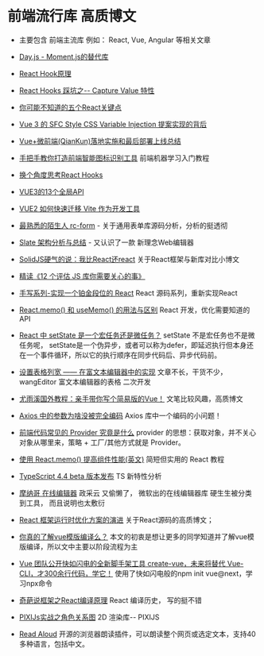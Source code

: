 # 前端流行库 高质博文
* 主要包含 前端主流库 例如： React, Vue, Angular 等相关文章

* [Day.js - Moment.js的替代库](https://dayjs.gitee.io/zh-CN/)
* [React Hook原理](https://juejin.cn/post/6944863057000529933#heading-0)
* [React Hooks 踩坑之-- Capture Value 特性](https://mp.weixin.qq.com/s/eyFKOi3PTux6aTF0s557Rg)
* [你可能不知道的五个React关键点](https://mp.weixin.qq.com/s/Brp0TECsGpdBdv1686TPiQ)
* [Vue 3 的 SFC Style CSS Variable Injection 提案实现的背后](https://mp.weixin.qq.com/s/cj2gqZGCtUnFtkoSOqClvw)
* [Vue+微前端(QianKun)落地实施和最后部署上线总结](https://juejin.cn/post/6973156414210441247)
* [手把手教你打造前端智能图标识别工具](https://mp.weixin.qq.com/s/Xz234s6ZHhxV5LxdqPfWBg) 前端机器学习入门教程
* [换个角度思考React Hooks](https://mp.weixin.qq.com/s/_uCquHuFaAk8W2bVjaC7Sg)
* [VUE3的13个全局API](https://juejin.cn/post/6979394726927532068)
* [VUE2 如何快速迁移 Vite 作为开发工具](https://mp.weixin.qq.com/s/IFZUSPRnPJfT_2KQrB3gLw)
* [最熟悉的陌生人 rc-form](https://mp.weixin.qq.com/s/6yvJxLldYiabATtM6OH0pA) - 关于通用表单库源码分析，分析的挺透彻
* [Slate 架构分析与总结](https://mp.weixin.qq.com/s/yx6eOcCX-dQlv-dNvy6aSA) - 又认识了一款 新理念Web编辑器
* [SolidJS硬气的说：我比React还react](https://mp.weixin.qq.com/s/A_IYySoUmTQ7MLYp2IS_VA) 关于React框架与新库对比小博文
* [精读《12 个评估 JS 库你需要关心的事》](https://zhuanlan.zhihu.com/p/45264866)
* [手写系列-实现一个铂金段位的 React](https://mp.weixin.qq.com/s/C4pjEzYPZocRnJOaF1q0Jg) React 源码系列，重新实现React
* [React.memo() 和 useMemo() 的用法与区别](https://mp.weixin.qq.com/s/zxT2GfujdbQfvrCtRxkbiQ) React 开发，优化需要知道的API
* [React 中 setState 是一个宏任务还是微任务？](https://juejin.cn/post/6992006476558499853?from=main_page) setState 不是宏任务也不是微任务呢， setState是一个伪异步，或者可以称为defer，即延迟执行但本身还在一个事件循环，所以它的执行顺序在同步代码后、异步代码前。
* [设置表格列宽 —— 在富文本编辑器中的实现](https://juejin.cn/post/6992231715297034247) 文章不长，干货不少， wangEditor 富文本编辑器的表格 二次开发
* [尤雨溪国外教程：亲手带你写个简易版的Vue！](https://juejin.cn/post/6992018709439053837?from=main_page) 文笔比较风趣，高质博文
* [Axios 中的参数为啥没被完全编码](https://mp.weixin.qq.com/s/CYzXi-ZMfVRKNEktY9eKIQ) Axios 库中一个编码的小问题！
* [前端代码常见的 Provider 究竟是什么](https://mp.weixin.qq.com/s/VlDfWpKE6GFOnLC_nNxOSA)  provider 的思想：获取对象，并不关心对象从哪里来，策略 + 工厂/其他方式就是 Provider。
* [使用 React.memo() 提高组件性能(英文)](https://alexsidorenko.com/blog/react-render-always-rerenders/) 简短但实用的 React 教程
* [TypeScript 4.4 beta 版本发布](https://www.infoq.cn/article/CKTNFBILCvOFZDNuAkD9) TS 新特性分析
* [摩纳哥 在线编辑器](https://microsoft.github.io/monaco-editor/index.html) 政采云 又偷懒了， 微软出的在线编辑器库 硬生生被分类到工具， 而且说明也太敷衍
* [React 框架运行时优化方案的演进](https://mp.weixin.qq.com/s/4Y6DuY5rDohgdCm0MP5WBA) 关于React源码的高质博文；
* [你真的了解vue模版编译么？](https://mp.weixin.qq.com/s/Uvi2r3a2KwXrPdNAkexqLg) 本文的初衷是想让更多的同学知道并了解vue模版编译，所以文中主要以阶段流程为主 
* [Vue 团队公开快如闪电的全新脚手架工具 create-vue，未来将替代 Vue-CLI，才300余行代码，学它！](https://juejin.cn/post/7018344866811740173) 使用了快如闪电般的npm init vue@next，学习npx命令
* [奇葩说框架之React编译原理](https://mp.weixin.qq.com/s/utVRZ8arMCWoL8JHxOMCbw) React 编译历史， 写的挺不错
* [PIXIJs实战之角色关系图](https://mp.weixin.qq.com/s/c7uXSphD3qgAwRCWjmX2RA)  2D 渲染库-- PIXIJS
* [Read Aloud](https://github.com/ken107/read-aloud) 开源的浏览器朗读插件，可以朗读整个网页或选定文本，支持40多种语言，包括中文。
